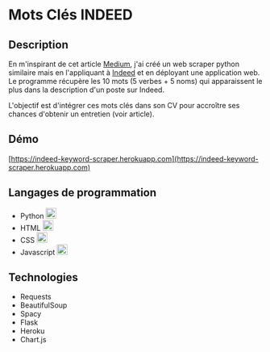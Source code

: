 # Mots Clés INDEED

## Description

En m'inspirant de cet article [Medium](https://medium.com/data-marketing-philosophy/use-python-and-nlp-to-boost-your-resume-e4691a58bcc9), j'ai créé un web scraper python similaire mais en l'appliquant à [Indeed](https://fr.indeed.com/?r=fr) et en déployant une application web. Le programme récupère les 10 mots (5 verbes + 5 noms) qui apparaissent le plus dans la description d'un poste sur Indeed. 

L'objectif est d'intégrer ces mots clés dans son CV pour accroître ses chances d'obtenir un entretien (voir article).

## Démo

[https://indeed-keyword-scraper.herokuapp.com](https://indeed-keyword-scraper.herokuapp.com)


## Langages de programmation

- Python
<a href="https://www.python.org/" title="Python"><img src="https://github.com/get-icon/geticon/raw/master/icons/python.svg" alt="Python" width="21px" height="21px"></a>
- HTML
<a href="https://www.w3.org/TR/html5/" title="HTML5"><img src="https://github.com/get-icon/geticon/raw/master/icons/html-5.svg" alt="HTML5" width="21px" height="21px"></a>
- CSS
<a href="https://www.w3.org/TR/CSS/" title="CSS3"><img src="https://github.com/get-icon/geticon/raw/master/icons/css-3.svg" alt="CSS3" width="21px" height="21px"></a>
- Javascript
<a href="https://developer.mozilla.org/en-US/docs/Web/JavaScript" title="JavaScript"><img src="https://github.com/get-icon/geticon/raw/master/icons/javascript.svg" alt="JavaScript" width="21px" height="21px"></a>

## Technologies

- Requests
- BeautifulSoup
- Spacy
- Flask
- Heroku
- Chart.js
